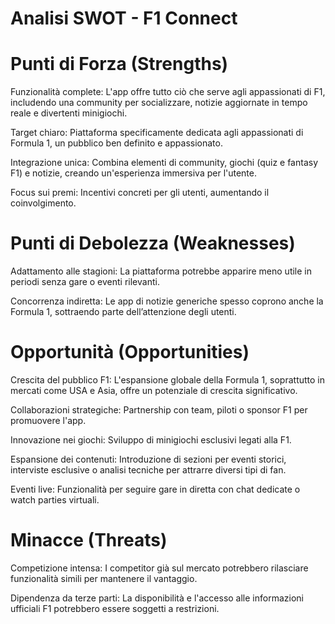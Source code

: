 # Analisi SWOT - F1 Connect
# Punti di Forza (Strengths)
Funzionalità complete: L'app offre tutto ciò che serve agli appassionati di F1, includendo una community per socializzare, notizie aggiornate in tempo reale e divertenti minigiochi.

Target chiaro: Piattaforma specificamente dedicata agli appassionati di Formula 1, un pubblico ben definito e appassionato.

Integrazione unica: Combina elementi di community, giochi (quiz e fantasy F1) e notizie, creando un'esperienza immersiva per l'utente.

Focus sui premi: Incentivi concreti per gli utenti, aumentando il coinvolgimento.
# Punti di Debolezza (Weaknesses)
Adattamento alle stagioni: La piattaforma potrebbe apparire meno utile in periodi senza gare o eventi rilevanti.

Concorrenza indiretta: Le app di notizie generiche spesso coprono anche la Formula 1, sottraendo parte dell’attenzione degli utenti.
# Opportunità (Opportunities)
Crescita del pubblico F1: L'espansione globale della Formula 1, soprattutto in mercati come USA e Asia, offre un potenziale di crescita significativo.

Collaborazioni strategiche: Partnership con team, piloti o sponsor F1 per promuovere l'app.

Innovazione nei giochi: Sviluppo di minigiochi esclusivi  legati alla F1.

Espansione dei contenuti: Introduzione di sezioni per eventi storici, interviste esclusive o analisi tecniche per attrarre diversi tipi di fan.

Eventi live: Funzionalità per seguire gare in diretta con chat dedicate o watch parties virtuali.
# Minacce (Threats)
Competizione intensa: I competitor già sul mercato potrebbero rilasciare funzionalità simili per mantenere il vantaggio.

Dipendenza da terze parti: La disponibilità e l'accesso alle informazioni ufficiali F1 potrebbero essere soggetti a restrizioni.

